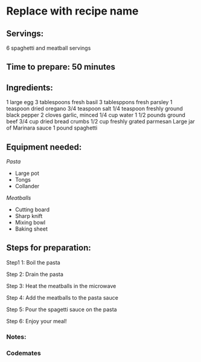 # Replace with recipe name

## Servings: 
6 spaghetti and meatball servings

## Time to prepare: 50 minutes

## Ingredients:
1 large egg
3 tablespoons fresh basil 
3 tablesppons fresh parsley
1 teaspoon dried oregano
3/4 teaspoon salt 
1/4 teaspoon freshly ground black pepper
2 cloves garlic, minced
1/4 cup water
1 1/2 pounds ground beef
3/4 cup dried bread crumbs 
1/2 cup freshly grated parmesan 
Large jar of Marinara sauce 
1 pound spaghetti 

## Equipment needed:
*Pasta*
- Large pot
- Tongs
- Collander

*Meatballs*
- Cutting board
- Sharp knift
- Mixing bowl
- Baking sheet

## Steps for preparation:
 Step1 1: Boil the pasta

 Step 2: Drain the pasta 

 Step 3: Heat the meatballs in the microwave

 Step 4: Add the meatballs to the pasta sauce 

 Step 5: Pour the spagetti sauce on the pasta

 Step 6: Enjoy your meal! 


### Notes:



### Codemates #
